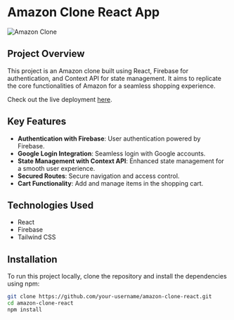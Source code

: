 # Amazon Clone React App

![Amazon Clone](insert_image_url_here)

## Project Overview

This project is an Amazon clone built using React, Firebase for authentication, and Context API for state management. It aims to replicate the core functionalities of Amazon for a seamless shopping experience.

Check out the live deployment [here](https://amazon-clone-react-avn2ta80i-ashpatni20s-projects.vercel.app/).

## Key Features

- **Authentication with Firebase**: User authentication powered by Firebase.
- **Google Login Integration**: Seamless login with Google accounts.
- **State Management with Context API**: Enhanced state management for a smooth user experience.
- **Secured Routes**: Secure navigation and access control.
- **Cart Functionality**: Add and manage items in the shopping cart.

## Technologies Used

- React
- Firebase
- Tailwind CSS

## Installation

To run this project locally, clone the repository and install the dependencies using npm:

```bash
git clone https://github.com/your-username/amazon-clone-react.git
cd amazon-clone-react
npm install
